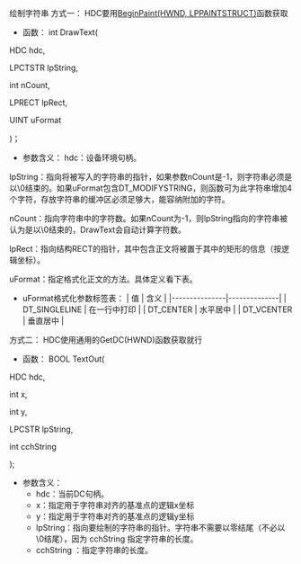 
绘制字符串
方式一：
HDC要用[BeginPaint(HWND, LPPAINTSTRUCT)](onenote:.md#GDI图形设备接口&section-id={64037DC6-D0C5-4068-91EC-376741A707E9}&page-id={68043A4E-693D-402A-ACAD-7F8698E2FDA1}&object-id={3D58C2B6-07C5-4073-91BE-998460E06D89}&84&base-path=https://d.docs.live.net/ba49cdc060637235/文档/计算机学习笔记本/程序设计/window程序设计.one)函数获取

- 函数：
int DrawText(

HDC hdc,

LPCTSTR lpString,

int nCount,

LPRECT lpRect,

UINT uFormat

)；
- 参数含义：
hdc：设备环境句柄。

lpString：指向将被写入的字符串的指针，如果参数nCount是-1，则字符串必须是以\0结束的。如果uFormat包含DT_MODIFYSTRING，则函数可为此字符串增加4个字符，存放字符串的缓冲区必须足够大，能容纳附加的字符。

nCount：指向字符串中的字符数。如果nCount为-1，则lpString指向的字符串被认为是以\0结束的，DrawText会自动计算字符数。

lpRect：指向结构RECT的指针，其中包含正文将被置于其中的矩形的信息（按逻辑坐标）。

uFormat：指定格式化正文的方法。具体定义看下表。

- uFormat格式化参数标签表：
| 值            | 含义         |
|---------------|--------------|
| DT_SINGLELINE | 在一行中打印 |
| DT_CENTER     | 水平居中     |
| DT_VCENTER    | 垂直居中     |

方式二：
HDC使用通用的GetDC(HWND)函数获取就行
- 函数：
BOOL TextOut(

HDC hdc,

int x,

int y,

LPCSTR lpString,

int cchString

);

- 参数含义：
  - hdc：当前DC句柄。
  - x：指定用于字符串对齐的基准点的逻辑x坐标
  - y：指定用于字符串对齐的基准点的逻辑y坐标
  - lpString：指向要绘制的字符串的指针。字符串不需要以零结尾（不必以\0结尾），因为 cchString 指定字符串的长度。
  - cchString ：指定字符串的长度。

